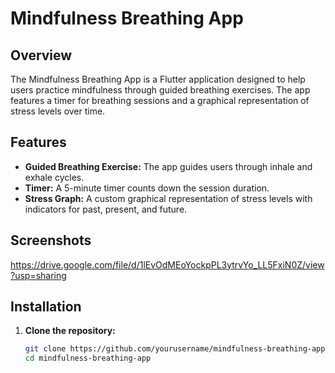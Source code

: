 # Mindfulness Breathing App

## Overview

The Mindfulness Breathing App is a Flutter application designed to help users practice mindfulness through guided breathing exercises. The app features a timer for breathing sessions and a graphical representation of stress levels over time.

## Features

- **Guided Breathing Exercise:** The app guides users through inhale and exhale cycles.
- **Timer:** A 5-minute timer counts down the session duration.
- **Stress Graph:** A custom graphical representation of stress levels with indicators for past, present, and future.

## Screenshots
https://drive.google.com/file/d/1lEvOdMEoYockpPL3ytrvYo_LL5FxiN0Z/view?usp=sharing

## Installation

1. **Clone the repository:**
   ```bash
   git clone https://github.com/yourusername/mindfulness-breathing-app.git
   cd mindfulness-breathing-app
